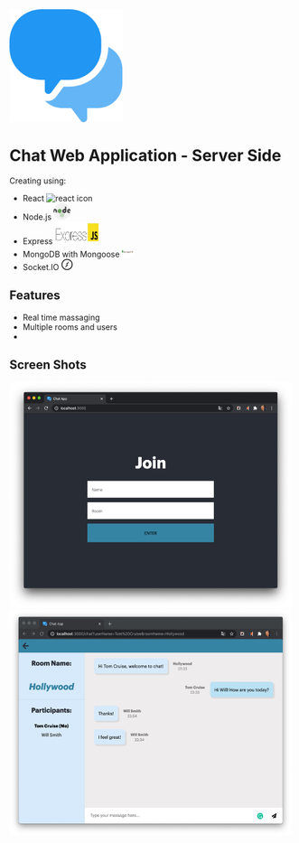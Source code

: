 <img src="/public/media/speech-bubble.png" alt="chat logo" width="200" height="200"/>

# Chat Web Application - Server Side

Creating using:

- React <img src="/public/media/favicon-react.ico" alt="react icon" width="20" height="20"/>
- Node.js <img src="/public/media/nodejs.png" alt="react icon" width="30" height="30"/>
- Express <img src="/public/media/express-js-cyberpanel.jpg" alt="express icon" width="80" height="40"/>
- MongoDB with Mongoose <img src="/public/media/mongodb.png" alt="mongodb icon" width="20" height="20"/>
- Socket.IO <img src="/public/media/socket-io.png" alt="socketio icon" width="20" height="20"/>

## Features

- Real time massaging
- Multiple rooms and users
-

## Screen Shots

<img src="/public/media/join-screen-shot.png" alt="join screen shot" width="500" height="400"/><img alt="in chat screen shot" src="/public/media/in-chat-screen-shot3.png" width="500" height="400"/>
